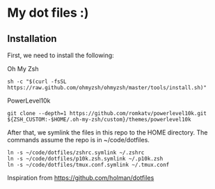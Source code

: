# My dot files :)

## Installation
First, we need to install the following:

Oh My Zsh
```
sh -c "$(curl -fsSL https://raw.github.com/ohmyzsh/ohmyzsh/master/tools/install.sh)"
```

PowerLevel10k
```
git clone --depth=1 https://github.com/romkatv/powerlevel10k.git ${ZSH_CUSTOM:-$HOME/.oh-my-zsh/custom}/themes/powerlevel10k
```

After that, we symlink the files in this repo to the HOME directory. The commands assume the repo is in ~/code/dotfiles.
```
ln -s ~/code/dotfiles/zshrc.symlink ~/.zshrc
ln -s ~/code/dotfiles/p10k.zsh.symlink ~/.p10k.zsh
ln -s ~/code/dotfiles/tmux.conf.symlink ~/.tmux.conf
```

Inspiration from https://github.com/holman/dotfiles
